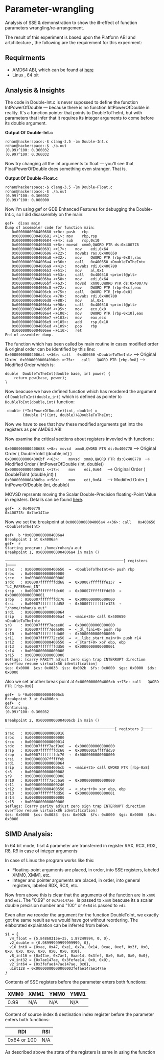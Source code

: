 # Parameter-wrangling

Analysis of SSE &amp; demonstration to show the ill-effect of function parameters wrangling/re-arrangement.

The result of this experiment is based upon the Platform ABI and artchitecture , the following are the requirement for this experiment:

## Requirments 

* AMD64 ABI, which can be found at [here](https://github.com/hjl-tools/x86-psABI/wiki/x86-64-psABI-1.0.pdf)
* Linux , 64 bit

## Analysis & Insights

The code in Double-Int.c is never supossed to define the function IntPowerOfDouble — because there is no function IntPowerOfDouble in reality. It's a function pointer that points to DoubleToTheInt, but with parameters that infer that it requires its integer arguments to come before its double argument.

**Output Of Double-Int.c**
```
rohan@hackerspace:-$ clang-3.5 -lm Double-Int.c  
rohan@hackerspace:-$ ./a.out  
(0.99)^100: 0.366032  
(0.99)^100: 0.366032  
```

Now try changing all the int arguments to float — you'll see that FloatPowerOfDouble does something even stranger. That is,

**Output Of Double-Float.c**
```
rohan@hackerspace:-$ clang-3.5 -lm Double-Float.c  
rohan@hackerspace:-$ ./a.out  
(0.99)^100: 0.366032  
(0.99)^100: 0.000000  
```
Now I'm using gef or GDB Enhanced Features for debugging the Double-Int.c, so I did  disassembly on the main:  
```
gef➤  disas main  
Dump of assembler code for function main:  
   0x0000000000400680 <+0>:	push   rbp  
   0x0000000000400681 <+1>:	mov    rbp,rsp  
   0x0000000000400684 <+4>:	sub    rsp,0x10  
   0x0000000000400688 <+8>:	movsd  xmm0,QWORD PTR ds:0x400778  
   0x0000000000400691 <+17>:	mov    edi,0x64  
   0x0000000000400696 <+22>:	movabs rax,0x400650  
   0x00000000004006a0 <+32>:	mov    QWORD PTR [rbp-0x8],rax  
   0x00000000004006a4 <+36>:	call   0x400650 <DoubleToTheInt>  
   0x00000000004006a9 <+41>:	movabs rdi,0x400780  
   0x00000000004006b3 <+51>:	mov    al,0x1  
   0x00000000004006b5 <+53>:	call   0x400510 <printf@plt>  
   0x00000000004006ba <+58>:	mov    edi,0x64  
   0x00000000004006bf <+63>:	movsd  xmm0,QWORD PTR ds:0x400778  
   0x00000000004006c8 <+72>:	mov    DWORD PTR [rbp-0xc],eax  
   0x00000000004006cb <+75>:	call   QWORD PTR [rbp-0x8]  
   0x00000000004006ce <+78>:	movabs rdi,0x400780  
   0x00000000004006d8 <+88>:	mov    al,0x1  
   0x00000000004006da <+90>:	call   0x400510 <printf@plt>  
   0x00000000004006df <+95>:	mov    ecx,0x0  
   0x00000000004006e4 <+100>:	mov    DWORD PTR [rbp-0x10],eax  
   0x00000000004006e7 <+103>:	mov    eax,ecx  
   0x00000000004006e9 <+105>:	add    rsp,0x10  
   0x00000000004006ed <+109>:	pop    rbp  
   0x00000000004006ee <+110>:	ret      
End of assembler dump.  
```
The function which has been called by main routine in  cases modified order & original order can be identified by this line:    
``` 0x00000000004006a4 <+36>: call   0x400650 <DoubleToTheInt> ```   --> Original Order
``` 0x00000000004006cb <+75>:	call   QWORD PTR [rbp-0x8]```   --> Modified Order
which is:
```
double  DoubleToTheInt(double base, int power) {  
    return pow(base, power);  
}  
```
Now beacuse we have defined function which has reordered the argument of ```DoubleToInt(double,int)``` which is defined as pointer to ```DoubleToInt(double,int)``` function:

```
 double (*IntPowerOfDouble)(int, double) =
        (double (*)(int, double))&DoubleToTheInt;
```
Now we have to see that how these modified arguments get into the registers as per AMD64 ABI:

Now examine the critical sections about registers invovled with functions:  

```0x0000000000400688 <+8>:	movsd  xmm0,QWORD PTR ds:0x400778```    --> Original Order ( DoubleToInt (double,int) )  
```0x00000000004006bf <+63>:	movsd  xmm0,QWORD PTR ds:0x400778 ```   --> Modified Order ( IntPowerOfDouble (int, double))  
```0x0000000000400691 <+17>:	mov    edi,0x64  ``` --> Original Order ( DoubleToInt (double,int) )   
```0x00000000004006ba <+58>:	mov    edi,0x64  ``` --> Modiifed Order ( IntPowerOfDouble (int, double))  

MOVSD reprsents moving the  Scalar Double-Precision floating-Point Value in registers. Details can be found [here](http://www.felixcloutier.com/x86/MOVSD.html).
```
gef➤  x 0x400778  
0x400778: 0x7ae147ae  
```
Now we set the breakpoint at ``` 0x00000000004006a4 <+36>: call   0x400650 <DoubleToTheInt> ```
```
gef➤  b *0x00000000004006a4  
Breakpoint 1 at 0x4006a4  
gef➤  r  
Starting program: /home/rohan/a.out     
Breakpoint 1, 0x00000000004006a4 in main ()  

──────────────────────────────────────────────────────[ registers ]────  
$rax   : 0x0000000000400650  →  <DoubleToTheInt+0> push rbp  
$rbx   : 0x0000000000000000  
$rcx   : 0x0000000000000000  
$rdx   : 0x00007fffffffdd68  →  0x00007fffffffe137  →  "LC_PAPER=en_IN"  
$rsp   : 0x00007fffffffdc60  →  0x00007fffffffdd50  →  0x0000000000000001  
$rbp   : 0x00007fffffffdc70  →  0x0000000000000000  
$rsi   : 0x00007fffffffdd58  →  0x00007fffffffe125  →  "/home/rohan/a.out"  
$rdi   : 0x0000000000000064  
$rip   : 0x00000000004006a4  →  <main+36> call 0x400650 <DoubleToTheInt>  
$r8    : 0x00007ffff7acee80  →  0x0000000000000000  
$r9    : 0x00007ffff7dea600  →  <_dl_fini+0> push rbp  
$r10   : 0x00007fffffffdb00  →  0x0000000000000000  
$r11   : 0x00007ffff772ce50  →  <__libc_start_main+0> push r14  
$r12   : 0x0000000000400550  →  <_start+0> xor ebp, ebp  
$r13   : 0x00007fffffffdd50  →  0x0000000000000001  
$r14   : 0x0000000000000000  
$r15   : 0x0000000000000000  
$eflags: [carry PARITY adjust zero sign trap INTERRUPT direction overflow resume virtualx86 identification]  
$es: 0x0000  $cs: 0x0033  $ss: 0x002b  $fs: 0x0000  $gs: 0x0000  $ds: 0x0000    
```
Also we set another break point at ```0x00000000004006cb <+75>:	call   QWORD PTR [rbp-0x8] ```
```
gef➤  b *0x00000000004006cb
Breakpoint 3 at 0x4006cb
gef➤  c
Continuing.
(0.99)^100: 0.366032 

Breakpoint 2, 0x00000000004006cb in main ()

──────────────────────────────────────────────────[ registers ]────
$rax   : 0x0000000000000016
$rbx   : 0x0000000000000000
$rcx   : 0x0000000000000014
$rdx   : 0x00007ffff7acf9e0  →  0x0000000000000000
$rsp   : 0x00007fffffffdc60  →  0x00000016ffffdd50
$rbp   : 0x00007fffffffdc70  →  0x0000000000000000
$rsi   : 0x000000007fffffeb
$rdi   : 0x0000000000000064
$rip   : 0x00000000004006cb  →  <main+75> call QWORD PTR [rbp-0x8]
$r8    : 0x0000000000000008
$r9    : 0x0000000000000008
$r10   : 0x00007ffff7acc6a0  →  0x0000000000000000
$r11   : 0x0000000000000246
$r12   : 0x0000000000400550  →  <_start+0> xor ebp, ebp
$r13   : 0x00007fffffffdd50  →  0x0000000000000001
$r14   : 0x0000000000000000
$r15   : 0x0000000000000000
$eflags: [carry parity adjust zero sign trap INTERRUPT direction overflow resume virtualx86 identification]
$es: 0x0000  $cs: 0x0033  $ss: 0x002b  $fs: 0x0000  $gs: 0x0000  $ds: 0x0000  

```
## SIMD Analysis:  

In 64 bit mode, fisrt 4 parameter are transferred in register RAX, RCX, RDX, R8, R9 in case of integer arguments

In case of Linux the program works like this:
* Floating-point arguments are placed, in order, into SSE registers, labeled XMM0, XMM1, etc.
* Integer and pointer arguments are placed, in order, into general registers, labeled RDX, RCX, etc.

Now from above this is clear that the arguments of the function are in ```xmm0``` and ```edi```. The "0.99" or ```0x7ae147ae ``` is passed to ```xmm0``` beacuse its a scalar double precision number and "100" or ```0x64``` is passed to ```edi```. 

Even after we reorder the argument for the function DoubleToInt, we exactly got the same result as we would have got without reordering. The elaborated explaination can be inferred from below: 

``` gef➤  p $xmm0
$1 = {
  v4_float = {5.84860315e+35, 1.87249994, 0, 0}, 
  v2_double = {0.98999999999999999, 0}, 
  v16_int8 = {0xae, 0x47, 0xe1, 0x7a, 0x14, 0xae, 0xef, 0x3f, 0x0, 0x0, 0x0, 0x0, 0x0, 0x0, 0x0, 0x0}, 
  v8_int16 = {0x47ae, 0x7ae1, 0xae14, 0x3fef, 0x0, 0x0, 0x0, 0x0}, 
  v4_int32 = {0x7ae147ae, 0x3fefae14, 0x0, 0x0}, 
  v2_int64 = {0x3fefae147ae147ae, 0x0}, 
  uint128 = 0x00000000000000003fefae147ae147ae
}
```

Contents of SSE registers before the parameter enters both functions: 

|  XMM0 |  XMM1|   YMM0|YMM1|
|---|---|---|---|
|  0.99 | N/A  |  N/A | N/A|

Content of source index & destination index register before the parameter enters both functions:

|  RDI | RSI |
|---|---|
| 0x64 or 100 | N/A |

As described above the state of the registers is same in using the function 
